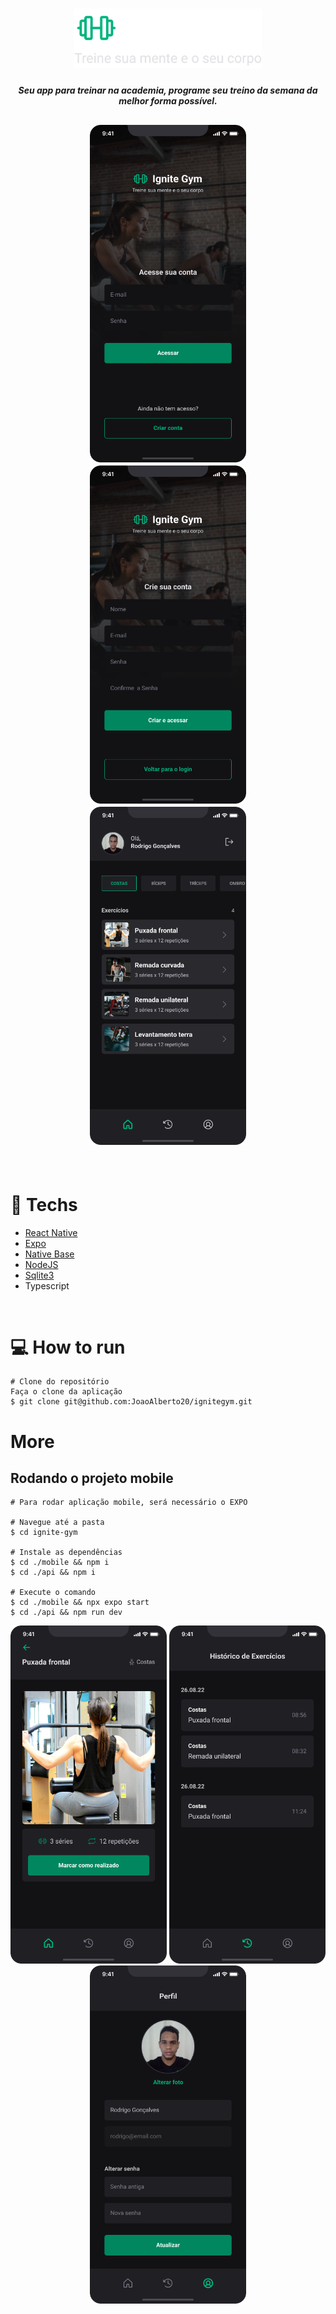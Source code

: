 <h1 align="center">
  <img src="./assets/logo.svg" width="300" />
</h1>

<h5 align="center">Seu app para treinar na academia, programe seu treino da semana da melhor forma possível.</h5>

<h2 align="center">
 <img src="./assets/ignite1.png" width="250"/>
 <img src="./assets/ignite2.png" width="250" />
 <img src="./assets/ignite3.png" width="250" />
</h2>

<br/>

# :rocket: Techs

* [React Native](https://reactnative.dev/)
* [Expo](https://expo.io/)
* [Native Base](https://nativebase.io/)
* [NodeJS](https://nodejs.org/en/)
* [Sqlite3](https://sqlite.org)
* Typescript

<br/>

# :computer: How to run

```
# Clone do repositório
Faça o clone da aplicação
$ git clone git@github.com:JoaoAlberto20/ignitegym.git
```

# More

## Rodando o projeto mobile

```
# Para rodar aplicação mobile, será necessário o EXPO

# Navegue até a pasta
$ cd ignite-gym

# Instale as dependências
$ cd ./mobile && npm i
$ cd ./api && npm i 

# Execute o comando
$ cd ./mobile && npx expo start
$ cd ./api && npm run dev
```
<div align="center">
 <img src="./assets/ignite4.png" width="250"/>
 <img src="./assets/ignite5.png" width="250" />
 <img src="./assets/ignite6.png" width="250" />
</div>
